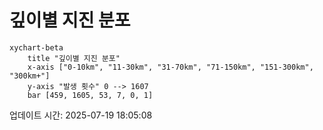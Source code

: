 # 깊이별 지진 분포

```mermaid
xychart-beta
    title "깊이별 지진 분포"
    x-axis ["0-10km", "11-30km", "31-70km", "71-150km", "151-300km", "300km+"]
    y-axis "발생 횟수" 0 --> 1607
    bar [459, 1605, 53, 7, 0, 1]
```

업데이트 시간: 2025-07-19 18:05:08
